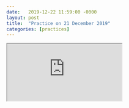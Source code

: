 ```yaml
---
date:   2019-12-22 11:59:00 -0000
layout: post
title:  "Practice on 21 December 2019"
categories: [practices]
---
```

<iframe src="https://www.youtube.com/embed/ZBk8JLLd7Xo?rel=0" allowfullscreen="allowfullscreen"></iframe>

